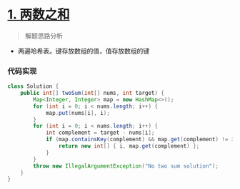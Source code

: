 # [1. 两数之和](https://leetcode-cn.com/problems/two-sum/)


> 解题思路分析

- 两遍哈希表。键存放数组的值，值存放数组的键


### 代码实现


~~~java
class Solution {
    public int[] twoSum(int[] nums, int target) {
        Map<Integer, Integer> map = new HashMap<>();
        for (int i = 0; i < nums.length; i++) {
            map.put(nums[i], i);
        }
        for (int i = 0; i < nums.length; i++) {
            int complement = target - nums[i];
            if (map.containsKey(complement) && map.get(complement) != i) {
                return new int[] { i, map.get(complement) };
            }
        }
        throw new IllegalArgumentException("No two sum solution");
    }
}
~~~